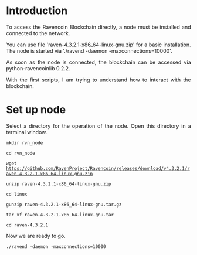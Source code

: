 # Introduction

<p align="justify">To access the Ravencoin Blockchain directly, a node must be installed and connected to the network.</p>

<p align="justify">You can use file 'raven-4.3.2.1-x86_64-linux-gnu.zip' for a basic installation. The node is started via './ravend -daemon -maxconnections=10000'.</p> 

<p align="justify">As soon as the node is connected, the blockchain can be accessed via python-ravencoinlib 0.2.2.</p>

<p align="justify">With the first scripts, I am trying to understand how to interact with the blockchain.</p>

# Set up node

<p align="justify">Select a directory for the operation of the node. Open this directory in a terminal window.</p>

<code>mkdir rvn_node</code>

<code>cd rvn_node</code>

<code>wget https://github.com/RavenProject/Ravencoin/releases/download/v4.3.2.1/raven-4.3.2.1-x86_64-linux-gnu.zip</code>

<code>unzip raven-4.3.2.1-x86_64-linux-gnu.zip</code>
  
<code>cd linux</code>
  
<code>gunzip raven-4.3.2.1-x86_64-linux-gnu.tar.gz</code>
  
<code>tar xf raven-4.3.2.1-x86_64-linux-gnu.tar</code>
  
<code>cd raven-4.3.2.1</code> 
  
<p align="justify">Now we are ready to go.</p>
  
<code>./ravend -daemon -maxconnections=10000</code> 



